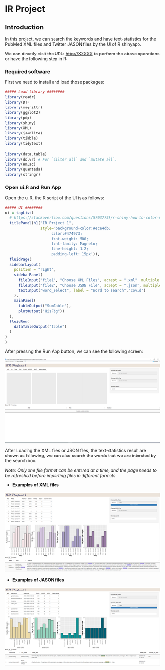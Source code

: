 # IR Project

## Introduction

In this project, we can search the keywords and have text-statistics for the PubMed XML files and Twitter JASON files by the UI of R shinyapp.

We can directly visit the URL: [http://XXXXX](http://xxxxx/) to perform the above operations or have the following step in R:

### Required software

First we need to install and load those packages:

```r
##### Load library ########
library(readr)
library(DT)
library(magrittr) 
library(ggplot2)
library(pdp)
library(shiny)
library(XML)
library(jsonlite)
library(tibble)
library(tidytext)

library(data.table)
library(dplyr) # For `filter_all` and `mutate_all`.
library(Hmisc)
library(quanteda)
library(stringr)
```

### Open ui.R and Run App

Open the ui.R, the R script of the UI is as follows:

```r
##### UI ########
ui = tagList(
  # https://stackoverflow.com/questions/57037758/r-shiny-how-to-color-margin-of-title-panel
  titlePanel(h1("IR Project 1",
                style='background-color:#ece4db;  
                     color:#474973;
                     font-weight: 500;
                     font-family: Magneto;
                     line-height: 1.2;
                     padding-left: 15px')), 
  fluidPage(
  sidebarLayout(
    position = "right",
    sidebarPanel(
      fileInput("file1", "Choose XML Files", accept = ".xml", multiple = T),
      fileInput("file2", "Choose JSON File", accept = ".json", multiple = T),
      textInput("word_select", label = "Word to search","covid")
    ),
    mainPanel(
      tableOutput("SumTable"),
      plotOutput("HisFig"))
  ),
  fluidRow(
    dataTableOutput("table")
  )
)
)
```

After pressing the Run App button, we can see the following screen:

![Untitled](https://github.com/Charlene717/IR_Project_Cha/blob/main/IR_Project1/Fig/IRP1_01.png)

After Loading the XML files or JSON files, the text-statistics result are shown as following, we can also search the words that we are intersted by the search box.

*Note: Only one file format can be entered at a time, and the page needs to be refreshed before importing files in different formats*

- **Examples of XML files**

![Untitled](https://github.com/Charlene717/IR_Project_Cha/blob/main/IR_Project1/Fig/IRP1_02.png)

- **Examples of JASON files**

![Untitled](https://github.com/Charlene717/IR_Project_Cha/blob/main/IR_Project1/Fig/IRP1_03.png)

